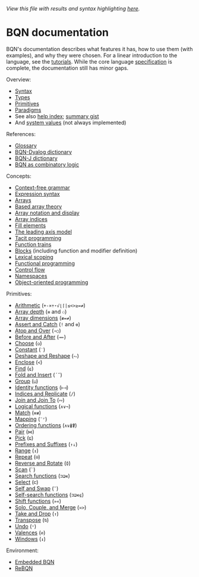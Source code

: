 *View this file with results and syntax highlighting [here](https://mlochbaum.github.io/BQN/doc/index.html).*

# BQN documentation

BQN's documentation describes what features it has, how to use them (with examples), and why they were chosen. For a linear introduction to the language, see the [tutorials](../tutorial/README.md). While the core language [specification](../spec/README.md) is complete, the documentation still has minor gaps.

Overview:
- [Syntax](syntax.md)
- [Types](types.md)
- [Primitives](primitive.md)
- [Paradigms](paradigms.md)
- See also [help index](../help/README.md); [summary gist](https://gist.github.com/dzaima/52b47f898c5d43f72dc2637d6cdadedd)
- And [system values](../spec/system.md) (not always implemented)

References:
- [Glossary](glossary.md)
- [BQN-Dyalog dictionary](fromDyalog.md)
- [BQN-J dictionary](fromJ.md)
- [BQN as combinatory logic](birds.md)

Concepts:
- [Context-free grammar](context.md)
- [Expression syntax](expression.md)
- [Arrays](array.md)
- [Based array theory](based.md)
- [Array notation and display](arrayrepr.md)
- [Array indices](indices.md)
- [Fill elements](fill.md)
- [The leading axis model](leading.md)
- [Tacit programming](tacit.md)
- [Function trains](train.md)
- [Blocks](block.md) (including function and modifier definition)
- [Lexical scoping](lexical.md)
- [Functional programming](functional.md)
- [Control flow](control.md)
- [Namespaces](namespace.md)
- [Object-oriented programming](oop.md)

Primitives:
- [Arithmetic](arithmetic.md) (`+-×÷⋆√⌊⌈|≤<>≥=≠`)
- [Array depth](depth.md) (`≡` and `⚇`)
- [Array dimensions](shape.md) (`≢=≠`)
- [Assert and Catch](assert.md) (`!` and `⎊`)
- [Atop and Over](compose.md) (`∘○`)
- [Before and After](hook.md) (`⊸⟜`)
- [Choose](choose.md) (`◶`)
- [Constant](constant.md) (`˙`)
- [Deshape and Reshape](reshape.md) (`⥊`)
- [Enclose](enclose.md) (`<`)
- [Find](find.md) (`⍷`)
- [Fold and Insert](fold.md) (`´˝`)
- [Group](group.md) (`⊔`)
- [Identity functions](identity.md) (`⊢⊣`)
- [Indices and Replicate](replicate.md) (`/`)
- [Join and Join To](join.md) (`∾`)
- [Logical functions](logic.md) (`∧∨¬`)
- [Match](match.md) (`≡≢`)
- [Mapping](map.md) (`¨⌜`)
- [Ordering functions](order.md) (`∧∨⍋⍒`)
- [Pair](pair.md) (`⋈`)
- [Pick](pick.md) (`⊑`)
- [Prefixes and Suffixes](prefixes.md) (`↑↓`)
- [Range](range.md) (`↕`)
- [Repeat](repeat.md) (`⍟`)
- [Reverse and Rotate](reverse.md) (`⌽`)
- [Scan](scan.md) (`` ` ``)
- [Search functions](search.md) (`⊐⊒∊`)
- [Select](select.md) (`⊏`)
- [Self and Swap](swap.md) (`˜`)
- [Self-search functions](selfcmp.md) (`⊐⊒∊⍷`)
- [Shift functions](shift.md) (`»«`)
- [Solo, Couple, and Merge](couple.md) (`≍>`)
- [Take and Drop](take.md) (`↑`)
- [Transpose](transpose.md) (`⍉`)
- [Undo](undo.md) (`⁼`)
- [Valences](valences.md) (`⊘`)
- [Windows](windows.md) (`↕`)

Environment:
- [Embedded BQN](embed.md)
- [ReBQN](rebqn.md)
